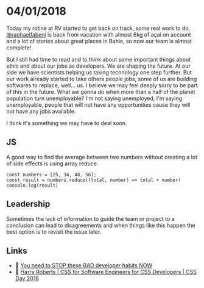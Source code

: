 # 04/01/2018

Today my rotine at RV started to get back on track, some real work to do, [@raphaelfabeni](https://www.github.com/raphaelfabeni) is back from vacation with almost 6kg of açai on account and a lot of stories about great places in Bahia, so now our team is almost complete!

But I still had time to read and to think about some important things about ethic and about our jobs as developers. We are shaping the future. At our side we have scientists helping us taking technology one step further. But our work already started to take others people jobs, some of us are building softwares to replace, well... us. I believe we may feel deeply sorry to be part of this in the future. What we gonna do when more than a half of the planet population turn unemployable? I'm not saying unemployed, I'm saying unemployable, people that will not have any opportunities cause they will not have any jobs available.

I think it's something we may have to deal soon. 

## JS

A good way to find the average between two numbers without creating a lot of side effects is using array reduce. 

```
const numbers = [25, 34, 48, 56];
const result = numbers.reduce((total, number) => total + number)
console.log(result)
```

## Leadership

Sometimes the lack of information to guide the team or project to a conclusion can lead to disagreements and when things like this happen the best option is to revisit the issue later. 

## Links

- :page_facing_up: [You need to STOP these BAD developer habits NOW](https://hackernoon.com/you-need-to-stop-these-bad-developer-habits-now-468ae877700f)
- :movie_camera: [Harry Roberts | CSS for Software Engineers for CSS Developers | CSS Day 2016](https://vimeo.com/177216958)